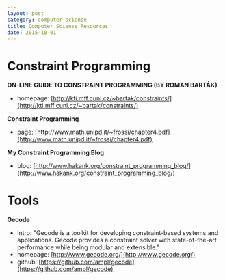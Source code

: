```yaml
---
layout: post
category: computer_sciense
title: Computer Sciense Resources
date: 2015-10-01
---
```


# Constraint Programming

**ON-LINE GUIDE TO CONSTRAINT PROGRAMMING (BY ROMAN BARTÁK)**

- homepage: [http://kti.mff.cuni.cz/~bartak/constraints/](http://kti.mff.cuni.cz/~bartak/constraints/)

**Constraint Programming**

- page: [http://www.math.unipd.it/~frossi/chapter4.pdf](http://www.math.unipd.it/~frossi/chapter4.pdf)

**My Constraint Programming Blog**

- blog: [http://www.hakank.org/constraint_programming_blog/](http://www.hakank.org/constraint_programming_blog/)

# Tools

**Gecode**

- intro: "Gecode is a toolkit for developing constraint-based systems and applications. 
Gecode provides a constraint solver with state-of-the-art performance while being modular and extensible."
- homepage: [http://www.gecode.org/](http://www.gecode.org/)
- github: [https://github.com/ampl/gecode](https://github.com/ampl/gecode)